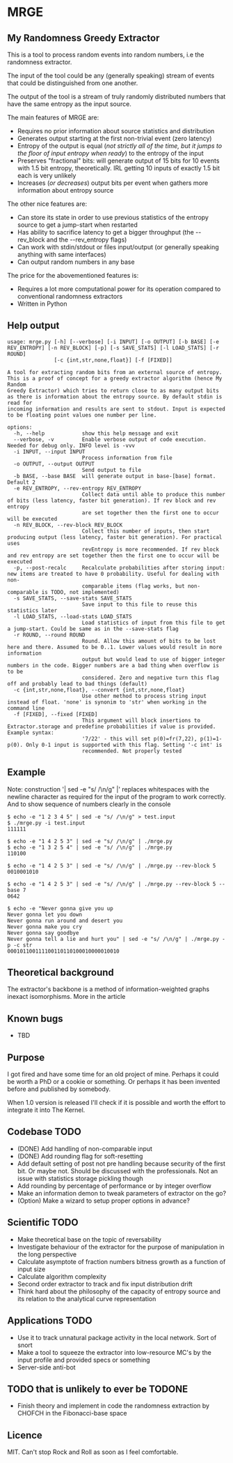 # MRGE

## My Randomness Greedy Extractor

This is a tool to process random events into random numbers, i.e the
randomness extractor.

The input of the tool could be any (generally speaking) stream of events that could be distinguished from one another. 

The output of the tool is a stream of truly randomly distributed numbers that have the same entropy as the input source.

The main features of MRGE are:

- Requires no prior information about source statistics and distribution
- Generates output starting at the first non-trivial event (zero latency)
- Entropy of the output is equal (*not strictly all of the time, but it jumps to the floor of input entropy when ready*) to the entropy of the input
- Preserves "fractional" bits: will generate output of 15 bits for 10 events with 1.5 bit entropy, theoretically. IRL getting 10 inputs of exactly 1.5 bit each is very unlikely
- Increases (*or decreases*) output bits per event when gathers more information about entropy source


The other nice features are:

- Can store its state in order to use previous statistics of the entropy source to get a jump-start when restarted
- Has ability to sacrifice latency to get a bigger throughput (the --rev_block and the --rev_entropy flags)
- Can work with stdin/stdout or files input/output (or generally speaking anything with same interfaces)
- Can output random numbers in any base


The price for the abovementioned features is:

- Requires a lot more computational power for its operation compared to conventional randomness extractors
- Written in Python


## Help output

```
usage: mrge.py [-h] [--verbose] [-i INPUT] [-o OUTPUT] [-b BASE] [-e REV_ENTROPY] [-n REV_BLOCK] [-p] [-s SAVE_STATS] [-l LOAD_STATS] [-r ROUND]
               [-c {int,str,none,float}] [-f [FIXED]]

A tool for extracting random bits from an external source of entropy. This is a proof of concept for a greedy extractor algorithm (hence My Random
Greedy Extractor) which tries to return close to as many output bits as there is information about the entropy source. By default stdin is read for
incoming information and results are sent to stdout. Input is expected to be floating point values one number per line.

options:
  -h, --help            show this help message and exit
  --verbose, -v         Enable verbose output of code execution. Needed for debug only. INFO level is -vvv
  -i INPUT, --input INPUT
                        Process information from file
  -o OUTPUT, --output OUTPUT
                        Send output to file
  -b BASE, --base BASE  will generate output in base-[base] format. Default 2
  -e REV_ENTROPY, --rev-entropy REV_ENTROPY
                        Collect data until able to produce this number of bits (less latency, faster bit generation). If rev block and rev entropy
                        are set together then the first one to occur will be executed
  -n REV_BLOCK, --rev-block REV_BLOCK
                        Collect this number of inputs, then start producing output (less latency, faster bit generation). For practical uses
                        revEntropy is more recommended. If rev block and rev entropy are set together then the first one to occur will be executed
  -p, --post-recalc     Recalculate probabilities after storing input: new items are treated to have 0 probability. Useful for dealing with non-
                        comparable items (flag works, but non-comparable is TODO, not implemented)
  -s SAVE_STATS, --save-stats SAVE_STATS
                        Save input to this file to reuse this statistics later
  -l LOAD_STATS, --load-stats LOAD_STATS
                        Load statistics of input from this file to get a jump-start. Could be same as in the --save-stats flag
  -r ROUND, --round ROUND
                        Round. Allow this amount of bits to be lost here and there. Assumed to be 0..1. Lower values would result in more information
                        output but would lead to use of bigger integer numbers in the code. Bigger numbers are a bad thing when overflow is to be
                        considered. Zero and negative turn this flag off and probably lead to bad things (default)
  -c {int,str,none,float}, --convert {int,str,none,float}
                        Use other method to process string input instead of float. 'none' is synonim to 'str' when working in the command line
  -f [FIXED], --fixed [FIXED]
                        This argument will block insertions to Extractor.storage and predefine probabilities if value is provided. Example syntax:
                        '7/22' - this will set p(0)=fr(7,22), p(1)=1-p(0). Only 0-1 input is supported with this flag. Setting '-c int' is
                        recommended. Not properly tested
```

## Example

Note: construction '| sed -e "s/ /\n/g" |' replaces whitespaces with the newline character as required for the input of the program to work correctly. And to show sequence of numbers clearly in the console

```
$ echo -e "1 2 3 4 5" | sed -e "s/ /\n/g" > test.input
$ ./mrge.py -i test.input
111111

$ echo -e "1 4 2 5 3" | sed -e "s/ /\n/g" | ./mrge.py
$ echo -e "1 3 2 5 4" | sed -e "s/ /\n/g" | ./mrge.py
110100

$ echo -e "1 4 2 5 3" | sed -e "s/ /\n/g" | ./mrge.py --rev-block 5
0010001010

$ echo -e "1 4 2 5 3" | sed -e "s/ /\n/g" | ./mrge.py --rev-block 5 --base 7
0642

$ echo -e "Never gonna give you up
Never gonna let you down
Never gonna run around and desert you
Never gonna make you cry
Never gonna say goodbye
Never gonna tell a lie and hurt you" | sed -e "s/ /\n/g" | ./mrge.py -p -c str
000101100111100110110100010000010010
```

## Theoretical background

The extractor's backbone is a method of information-weighted graphs inexact isomorphisms. More in the article

## Known bugs

- TBD

## Purpose

I got fired and have some time for an old project of mine. Perhaps it could be worth a PhD or a cookie or something. Or perhaps it has been invented before and published by somebody. 

When 1.0 version is released I'll check if it is possible and worth the effort to integrate it into The Kernel.

## Codebase TODO

- (DONE) Add handling of non-comparable input
- (DONE) Add rounding flag for soft-resetting
- Add default setting of post not pre handling because security of the first bit. Or maybe not. Should be discussed with the professionals. Not an issue with statistics storage pickling though
- Add rounding by percentage of performance or by integer overflow
- Make an information demon to tweak parameters of extractor on the go?
- (Option) Make a wizard to setup proper options in advance?

## Scientific TODO

- Make theoretical base on the topic of reversability
- Investigate behaviour of the extractor for the purpose of manipulation in the long perspective
- Calculate asymptote of fraction numbers bitness growth as a function of input size
- Calculate algorithm complexity
- Second order extractor to track and fix input distribution drift
- Think hard about the philosophy of the capacity of entropy source and its relation to the analytical curve representation

## Applications TODO

- Use it to track unnatural package activity in the local network. Sort of snort
- Make a tool to squeeze the extractor into low-resource MC's by the input profile and provided specs or something
- Server-side anti-bot

## TODO that is unlikely to ever be TODONE

- Finish theory and implement in code the randomness extraction by CHOFCH in the Fibonacci-base space

## Licence

MIT. Can't stop Rock and Roll as soon as I feel comfortable.
